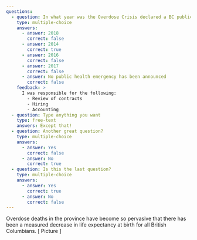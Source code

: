 ```yaml
---
questions:
  - question: In what year was the Overdose Crisis declared a BC public health emergency?
    type: multiple-choice
    answers:
      - answer: 2018
        correct: false
      - answer: 2014
        correct: true
      - answer: 2016
        correct: false
      - answer: 2017
        correct: false
      - answer: No public health emergency has been announced
        correct: false
    feedback: >
      I was responsible for the following:
        - Review of contracts
        - Hiring
        - Accounting
  - question: Type anything you want
    type: free-text
    answers: Except that!
  - question: Another great question?
    type: multiple-choice
    answers:
      - answer: Yes
        correct: false
      - answer: No
        correct: true
  - question: Is this the last question?
    type: multiple-choice
    answers:
      - answer: Yes
        correct: true
      - answer: No
        correct: false
---
```

<!--- This is where the rich feedback goes -->
<markdown-container>
  <markdown-column size="1">Overdose deaths in the province have become so pervasive that there has been a measured decrease in life expectancy at birth for all British Columbians.
  </markdown-column>
  <markdown-column size="1">
  [ Picture ]
  </markdown-column>
</markdown-container>
